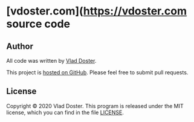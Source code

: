 # [vdoster.com](https://vdoster.com source code

## Author

All code was written by [Vlad Doster](https://vdoster.com).

This project is [hosted on GitHub](https://github.com/vladdoster/vdoster.com-and-lower-level-domains-source-code). Please feel free to submit pull requests.

## License

Copyright © 2020 Vlad Doster. This program is released under the MIT license, which you can find in the file [LICENSE](LICENSE).
